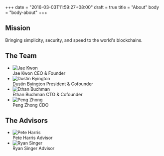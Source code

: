 +++
date = "2016-03-03T11:59:27+08:00"
draft = true
title = "About"
body = "body-about"
+++

<section id="section-hero" class="section-dark">
<div class="container">
  <h1>Mission</h1>
  <p>Bringing simplicity, security, and speed to the world's blockchains.</p>
  </div>
</div>
</section>

<section class="section-portraits">
  <div class="section-header">
    <h2>The Team</h2>
  </div>

  <div class="section-content">
    <ul class="ul-portraits">
      <li>
        <img class="portrait"
          src="/images/team/jae-01.jpg" alt="Jae Kwon">
        <div class="label">
          <span class="name">Jae Kwon</span>
          <span class="title">CEO <span class="amp">&amp;</span> Founder</span>
        </div>
      </li>
      <li>
        <img class="portrait"
          src="/images/team/dustin-01.jpg" alt="Dustin Byington">
        <div class="label">
          <span class="name">Dustin Byington</span>
          <span class="title">President <span class="amp">&amp;</span> Cofounder</span>
        </div>
      </li>
      <li>
        <img class="portrait"
          src="/images/team/ethan-01.jpg" alt="Ethan Buchman">
        <div class="label">
          <span class="name">Ethan Buchman</span>
          <span class="title">CTO <span class="amp">&amp;</span> Cofounder</span>
        </div>
      </li>
      <li>
        <img class="portrait"
          src="/images/team/peng-01.jpg" alt="Peng Zhong">
        <div class="label">
          <span class="name">Peng Zhong</span>
          <span class="title">CDO</span>
        </div>
      </li>
    </ul>
  </div>
</section>

<section class="section-portraits">
  <div class="section-header">
    <h2>The Advisors</h2>
  </div>

  <div class="section-content">
    <ul class="ul-portraits">
      <li>
        <img class="portrait"
          src="/images/advisors/pete-harris-01.jpg" alt="Pete Harris">
        <div class="label">
          <span class="name">Pete Harris</span>
          <span class="title">Advisor</span>
        </div>
      </li>
      <li>
        <img class="portrait"
          src="/images/advisors/ryan-singer-01.jpg" alt="Ryan Singer">
        <div class="label">
          <span class="name">Ryan Singer</span>
          <span class="title">Advisor</span>
        </div>
      </li>
    </ul>
  </div>
</section>
